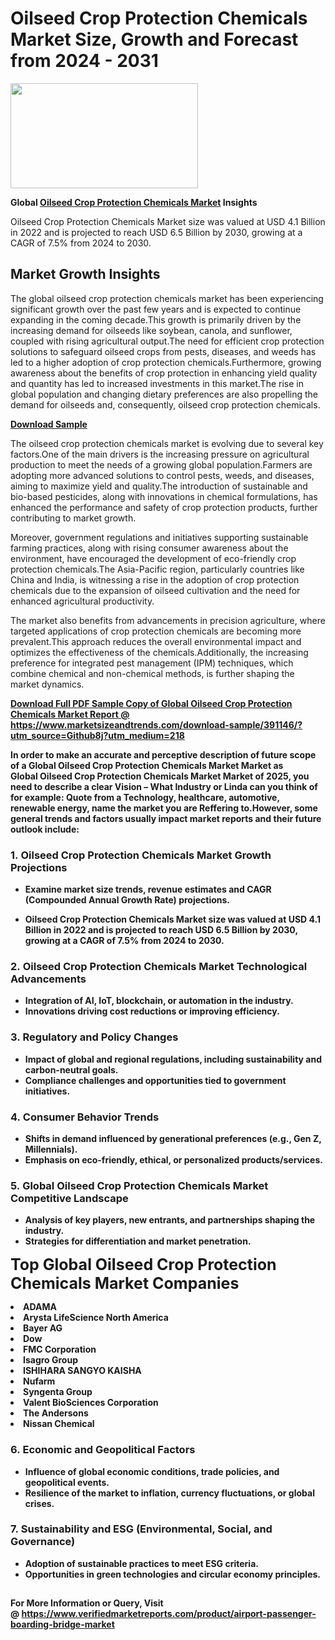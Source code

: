 <H1>Oilseed Crop Protection Chemicals Market Size, Growth and Forecast from 2024 - 2031</H1><img class="aligncenter size-medium wp-image-584254" src="https://thirdeyenews.in/wp-content/uploads/2024/09/Global-Market-Research-300x168.jpeg" alt="" width="300" height="168" /><p><strong>Global&nbsp;<a href="https://www.marketsizeandtrends.com/download-sample/391146/?utm_source=Github8j?utm_medium=218">Oilseed Crop Protection Chemicals Market</a> Insights</strong></p><p>Oilseed Crop Protection Chemicals Market size was valued at USD 4.1 Billion in 2022 and is projected to reach USD 6.5 Billion by 2030, growing at a CAGR of 7.5% from 2024 to 2030.</p><p><h2>Market Growth Insights</h2> <p>The global oilseed crop protection chemicals market has been experiencing significant growth over the past few years and is expected to continue expanding in the coming decade.This growth is primarily driven by the increasing demand for oilseeds like soybean, canola, and sunflower, coupled with rising agricultural output.The need for efficient crop protection solutions to safeguard oilseed crops from pests, diseases, and weeds has led to a higher adoption of crop protection chemicals.Furthermore, growing awareness about the benefits of crop protection in enhancing yield quality and quantity has led to increased investments in this market.The rise in global population and changing dietary preferences are also propelling the demand for oilseeds and, consequently, oilseed crop protection chemicals.</p> <p><strong><a href="#">Download Sample</a></strong></p> <p>The oilseed crop protection chemicals market is evolving due to several key factors.One of the main drivers is the increasing pressure on agricultural production to meet the needs of a growing global population.Farmers are adopting more advanced solutions to control pests, weeds, and diseases, aiming to maximize yield and quality.The introduction of sustainable and bio-based pesticides, along with innovations in chemical formulations, has enhanced the performance and safety of crop protection products, further contributing to market growth.</p> <p>Moreover, government regulations and initiatives supporting sustainable farming practices, along with rising consumer awareness about the environment, have encouraged the development of eco-friendly crop protection chemicals.The Asia-Pacific region, particularly countries like China and India, is witnessing a rise in the adoption of crop protection chemicals due to the expansion of oilseed cultivation and the need for enhanced agricultural productivity.</p> <p>The market also benefits from advancements in precision agriculture, where targeted applications of crop protection chemicals are becoming more prevalent.This approach reduces the overall environmental impact and optimizes the effectiveness of the chemicals.Additionally, the increasing preference for integrated pest management (IPM) techniques, which combine chemical and non-chemical methods, is further shaping the market dynamics.</p> <p><strong><a href="#"></p><p><span class=""><strong>Download Full PDF Sample Copy of Global Oilseed Crop Protection Chemicals Market Report</strong> @ <a href="https://www.marketsizeandtrends.com/download-sample/391146/?utm_source=Github8j?utm_medium=218" target="_blank">https://www.marketsizeandtrends.com/download-sample/391146/?utm_source=Github8j?utm_medium=218</a></span></p><p>In order to make an accurate and perceptive description of future scope of a Global&nbsp;Oilseed Crop Protection Chemicals Market Market as Global&nbsp;Oilseed Crop Protection Chemicals Market Market of 2025, you need to describe a clear Vision &ndash; What Industry or Linda can you think of for example: Quote from a Technology, healthcare, automotive, renewable energy, name the market you are Reffering to.However, some general trends and factors usually impact market reports and their future outlook include:</p><h3>1.&nbsp;<strong>Oilseed Crop Protection Chemicals Market Growth Projections</strong></h3><ul><li>Examine market size trends, revenue estimates and CAGR (Compounded Annual Growth Rate) projections.</li><li><p>Oilseed Crop Protection Chemicals Market size was valued at USD 4.1 Billion in 2022 and is projected to reach USD 6.5 Billion by 2030, growing at a CAGR of 7.5% from 2024 to 2030.</p></li></ul><h3>2.&nbsp;<strong>Oilseed Crop Protection Chemicals Market Technological Advancements</strong></h3><ul><li>Integration of AI, IoT, blockchain, or automation in the industry.</li><li>Innovations driving cost reductions or improving efficiency.</li></ul><h3>3.&nbsp;<strong>Regulatory and Policy Changes</strong></h3><ul><li>Impact of global and regional regulations, including sustainability and carbon-neutral goals.</li><li>Compliance challenges and opportunities tied to government initiatives.</li></ul><h3>4.&nbsp;<strong>Consumer Behavior Trends</strong></h3><ul><li>Shifts in demand influenced by generational preferences (e.g., Gen Z, Millennials).</li><li>Emphasis on eco-friendly, ethical, or personalized products/services.</li></ul><h3>5.&nbsp;<strong>Global Oilseed Crop Protection Chemicals Market Competitive Landscape</strong></h3><ul><li>Analysis of key players, new entrants, and partnerships shaping the industry.</li><li>Strategies for differentiation and market penetration.</li></ul><p data-pm-slice="1 1 []"><span style="color: inherit; font-family: inherit; font-size: 25px;">Top Global Oilseed Crop Protection Chemicals Market Companies</span></p><div class="" data-test-id=""><p><li>ADAMA</li><li> Arysta LifeScience North America</li><li> Bayer AG</li><li> Dow</li><li> FMC Corporation</li><li> Isagro Group</li><li> ISHIHARA SANGYO KAISHA</li><li> Nufarm</li><li> Syngenta Group</li><li> Valent BioSciences Corporation</li><li> The Andersons</li><li> Nissan Chemical</li></p></div><h3>6.&nbsp;<strong>Economic and Geopolitical Factors</strong></h3><ul><li>Influence of global economic conditions, trade policies, and geopolitical events.</li><li>Resilience of the market to inflation, currency fluctuations, or global crises.</li></ul><h3>7.&nbsp;<strong>Sustainability and ESG (Environmental, Social, and Governance)</strong></h3><ul><li>Adoption of sustainable practices to meet ESG criteria.</li><li>Opportunities in green technologies and circular economy principles.</li></ul><h2><strong style="font-size: 14px;">For More Information or Query, Visit @&nbsp;</strong><a style="background-color: #ffffff; font-size: 14px;" href="https://www.marketsizeandtrends.com/report/oilseed-crop-protection-chemicals-market/" target="_blank">https://www.verifiedmarketreports.com/product/airport-passenger-boarding-bridge-market</a></h2>